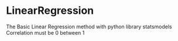 # LinearRegression
The Basic Linear Regression method with python library statsmodels \
Correlation must be 0 between 1 
